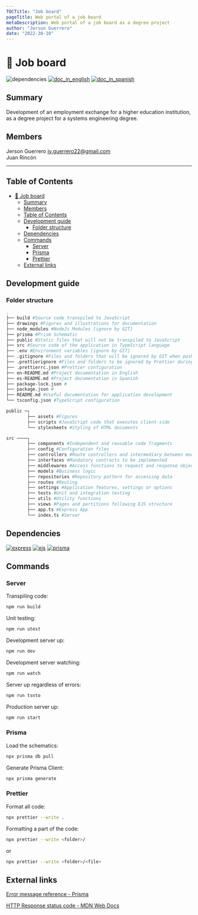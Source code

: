 ```yaml
---
TOCTitle: "Job board"
pageTitle: Web portal of a job board
metaDescription: Web portal of a job board as a degree project
author: "Jerson Guerrero"
date: "2022-30-10"
---
```


# :book: Job board

![dependencies](https://img.shields.io/depfu/dependencies/github/jotaprogramming/bolsaempleo)
[![doc_in_english](https://img.shields.io/badge/Project_documentation-English-blue)](en-README.md)
[![doc_in_spanish](https://img.shields.io/badge/Documentación_del_proyecto-Español-orange)](es-README.md)

## Summary

Development of an employment exchange for a higher education institution, as a degree project for a systems engineering degree.

## Members

Jerson Guerrero <jy.guerrero22@gmail.com>\
Juan Rincón

---

## Table of Contents

- [:book: Job board](#book-job-board)
  - [Summary](#summary)
  - [Members](#members)
  - [Table of Contents](#table-of-contents)
  - [Development guide](#development-guide)
    - [Folder structure](#folder-structure)
  - [Dependencies](#dependencies)
  - [Commands](#commands)
    - [Server](#server)
    - [Prisma](#prisma)
    - [Prettier](#prettier)
  - [External links](#external-links)

## Development guide

### Folder structure

```bash
.
├── build #Source code transpiled to JavaScript
├── drawings #Figures and illustrations for documentation
├── node_modules #NodeJs Modules [ignore by GIT]
├── prisma #Prism Schematic
├── public #Static files that will not be transpiled to JavaScript
├── src #Source code of the application in TypeScript language
├── .env #Environment variables [ignore by GIT]
├── .gitignore #Files and folders that will be ignored by GIT when pushing code to remote repository
├── .prettierignore #Files and folders to be ignored by Prettier during project formatting
├── .prettierrc.json #Prettier configuration
├── en-README.md #Project documentation in English
├── es-README.md #Project documentation in Spanish
├── package-lock.json #
├── package.json #
├── README.md #Useful documentation for application development
└── tsconfig.json #TypeScript configuration
```
```bash
public ─┐
        ├── assets #Figures
        ├── scripts #JavaScript code that executes client-side
        └── stylesheets #Styling of HTML documents
```
```bash
src ────┐
        ├── components #Independent and reusable code fragments
        ├── config #Configuration files
        ├── controllers #Route controllers and intermediary between models and views
        ├── interfaces #Mandatory contracts to be implemented
        ├── middlewares #Access functions to request and response objects
        ├── models #Business logic
        ├── repositories #Repository pattern for accessing data
        ├── routes #Routing
        ├── settings #Application features, settings or options
        ├── tests #Unit and integration testing
        ├── utils #Utility functions
        ├── views #Pages and partitions following EJS structure
        ├── app.ts #Express App
        └── index.ts #Server
```

## Dependencies

[![express](https://img.shields.io/badge/Express-v4.18.2-yellow)](https://github.com/expressjs/express)
[![ejs](https://img.shields.io/badge/EJS-v3.1.8-green)](https://github.com/expressjs/express)
[![prisma](https://img.shields.io/badge/PrismaClient-v4.5.0-blue)](https://github.com/prisma/prisma)

## Commands

### Server

Transpiling code:
```bash
npm run build
```
Unit testing:
```bash
npm run utest
```

Development server up:
```bash
npm run dev
```

Development server watching:
```bash
npm run watch
```

Server up regardless of errors:
```bash
npm run tsnto
```

Production server up:
```bash
npm run start
```

### Prisma

Load the schematics:
```bash
npx prisma db pull
```

Generate Prisma Client:
```bash
npx prisma generate
```

### Prettier

Format all code:

```bash
npx prettier --write .
```

Formatting a part of the code:

```bash
npx prettier --write <folder>/
```
or

```bash
npx prettier --write <folder>/<file>
```

## External links

[Error message reference - Prisma](https://www.prisma.io/docs/reference/api-reference/error-reference)

[HTTP Response status code - MDN Web Docs](https://developer.mozilla.org/en-US/docs/Web/HTTP/Status)
